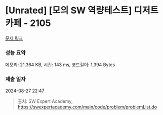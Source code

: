 # [Unrated] [모의 SW 역량테스트] 디저트 카페 - 2105 

[문제 링크](https://swexpertacademy.com/main/code/problem/problemDetail.do?contestProbId=AV5VwAr6APYDFAWu) 

### 성능 요약

메모리: 21,364 KB, 시간: 143 ms, 코드길이: 1,394 Bytes

### 제출 일자

2024-08-27 22:47



> 출처: SW Expert Academy, https://swexpertacademy.com/main/code/problem/problemList.do